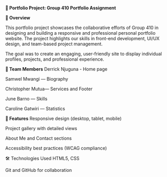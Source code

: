 **📁 Portfolio Project: Group 410 Portfolio Assignment**

**📖 Overview**

This portfolio project showcases the collaborative efforts of Group 410 in designing and building a responsive and professional personal portfolio website. The project highlights our skills in front-end development, UI/UX design, and team-based project management.

The goal was to create an engaging, user-friendly site to display individual profiles, projects, and professional experience.

**👥 Team Members**
Derrick Njuguna - Home page

Samwel Mwangi — Biography

Christopher Mutua— Services and Footer

June Barno — Skills

Caroline Gatwiri — Statistics

**🎯 Features**
Responsive design (desktop, tablet, mobile)

Project gallery with detailed views

About Me and Contact sections


Accessibility best practices (WCAG compliance)

🛠️ Technologies Used
HTML5, CSS

Git and GitHub for collaboration

